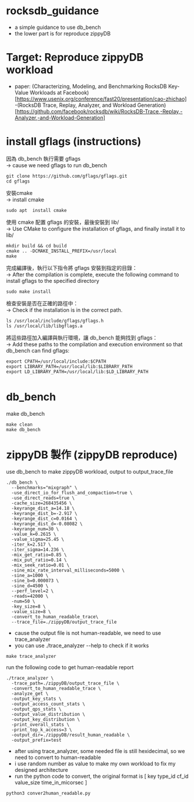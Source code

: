 # rocksdb_guidance
- a simple guidance to use db_bench
- the lower part is for reproduce zippyDB  
# Target: Reproduce zippyDB workload  
- paper: (Characterizing, Modeling, and Benchmarking RocksDB Key-Value Workloads at Facebook)[https://www.usenix.org/conference/fast20/presentation/cao-zhichao]  
-(RocksDB Trace, Replay, Analyzer, and Workload Generation)[https://github.com/facebook/rocksdb/wiki/RocksDB-Trace,-Replay,-Analyzer,-and-Workload-Generation]

# install gflags (instructions) 
因為 db_bench 執行需要 gflags  
-> cause we need gflags to run db_bench  
```
git clone https://github.com/gflags/gflags.git
cd gflags
```
安裝cmake  
-> install cmake
```
sudo apt  install cmake
```
使用 cmake 配置 gflags 的安裝，最後安裝到 lib/  
-> Use CMake to configure the installation of gflags, and finally install it to lib/  
```
mkdir build && cd build
cmake .. -DCMAKE_INSTALL_PREFIX=/usr/local
make 
```
完成編譯後，執行以下指令將 gflags 安裝到指定的目錄：  
-> After the compilation is complete, execute the following command to install gflags to the specified directory
```
sudo make install
```  
檢查安裝是否在正確的路徑中：  
-> Check if the installation is in the correct path.
```
ls /usr/local/include/gflags/gflags.h
ls /usr/local/lib/libgflags.a
```
將這些路徑加入編譯與執行環境，讓 db_bench 能夠找到 gflags：  
-> Add these paths to the compilation and execution environment so that db_bench can find gflags:
```
export CPATH=/usr/local/include:$CPATH
export LIBRARY_PATH=/usr/local/lib:$LIBRARY_PATH
export LD_LIBRARY_PATH=/usr/local/lib:$LD_LIBRARY_PATH
```


# db_bench 　　
make db_bench  
```
make clean
make db_bench
```

# zippyDB 製作 (zippyDB reproduce)
use db_bench to make zippyDB workload, output to output_trace_file  
```
./db_bench \
  --benchmarks="mixgraph" \
  -use_direct_io_for_flush_and_compaction=true \
  -use_direct_reads=true \
  -cache_size=268435456 \
  -keyrange_dist_a=14.18 \
  -keyrange_dist_b=-2.917 \
  -keyrange_dist_c=0.0164 \
  -keyrange_dist_d=-0.08082 \
  -keyrange_num=30 \
  -value_k=0.2615 \
  -value_sigma=25.45 \
  -iter_k=2.517 \
  -iter_sigma=14.236 \
  -mix_get_ratio=0.85 \
  -mix_put_ratio=0.14 \
  -mix_seek_ratio=0.01 \
  -sine_mix_rate_interval_milliseconds=5000 \
  -sine_a=1000 \
  -sine_b=0.000073 \
  -sine_d=4500 \
  --perf_level=2 \
  -reads=42000 \
  -num=50 \
  -key_size=8 \
  -value_size=8 \
  -convert_to_human_readable_trace\
  --trace_file=./zippyDB/output_trace_file 
```

- cause the output file is not human-readable, we need to use trace_analyzer
- you can use ./trace_analyzer --help to check if it works
```
make trace_analyzer
```

run the following code to get human-readable report  
```
./trace_analyzer \
  -trace_path=./zippyDB/output_trace_file \
  -convert_to_human_readable_trace \
  -analyze_get \
  -output_key_stats \
  -output_access_count_stats \
  -output_qps_stats \
  -output_value_distribution \
  -output_key_distribution \
  -print_overall_stats \
  -print_top_k_access=3 \
  -output_dir=./zippyDB/result_human_readable \
  -output_prefix=test
```

- after using trace_analyzer, some needed file is still hexidecimal, so we need to convert to human-readable  
- i use random number as value to make my own workload to fix my designed architecture  
- run the python code to convert, the original format is [ key type_id cf_id value_size time_in_micorsec ]   
```
python3 conver2human_readable.py
```
